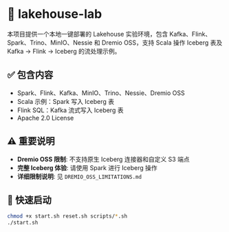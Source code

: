 # 🧪 lakehouse-lab

本项目提供一个本地一键部署的 Lakehouse 实验环境，包含 Kafka、Flink、Spark、Trino、MinIO、Nessie 和 Dremio OSS，支持 Scala 操作 Iceberg 表及 Kafka → Flink → Iceberg 的流处理示例。

## ✅ 包含内容

- Spark、Flink、Kafka、MinIO、Trino、Nessie、Dremio OSS
- Scala 示例：Spark 写入 Iceberg 表
- Flink SQL：Kafka 流式写入 Iceberg 表
- Apache 2.0 License

## ⚠️ 重要说明

- **Dremio OSS 限制**: 不支持原生 Iceberg 连接器和自定义 S3 端点
- **完整 Iceberg 体验**: 请使用 Spark 进行 Iceberg 操作
- **详细限制说明**: 见 `DREMIO_OSS_LIMITATIONS.md`

## 🚀 快速启动

```bash
chmod +x start.sh reset.sh scripts/*.sh
./start.sh
